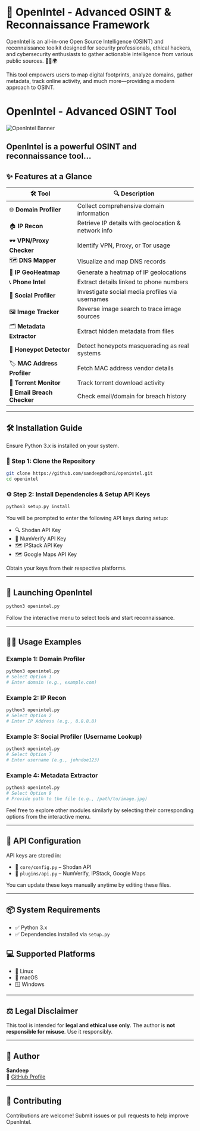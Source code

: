 # 🚀 OpenIntel - Advanced OSINT & Reconnaissance Framework

OpenIntel is an all-in-one Open Source Intelligence (OSINT) and reconnaissance toolkit designed for security professionals, ethical hackers, and cybersecurity enthusiasts to gather actionable intelligence from various public sources. 🕵️‍♂️🌍

This tool empowers users to map digital footprints, analyze domains, gather metadata, track online activity, and much more—providing a modern approach to OSINT.
# OpenIntel - Advanced OSINT Tool

![OpenIntel Banner](https://github.com/sandeepdhoni/openintel/image.png)

OpenIntel is a powerful OSINT and reconnaissance tool...
---

## ✨ Features at a Glance

| 🛠️ Tool                  | 🔍 Description                                                               |
|---------------------------|-------------------------------------------------------------------------------|
| 🌐 **Domain Profiler**     | Collect comprehensive domain information                                    |
| 🏠 **IP Recon**            | Retrieve IP details with geolocation & network info                         |
| 🕶️ **VPN/Proxy Checker**  | Identify VPN, Proxy, or Tor usage                                           |
| 🗺️ **DNS Mapper**          | Visualize and map DNS records                                                |
| 📍 **IP GeoHeatmap**       | Generate a heatmap of IP geolocations                                       |
| 📞 **Phone Intel**         | Extract details linked to phone numbers                                     |
| 📱 **Social Profiler**     | Investigate social media profiles via usernames                            |
| 🖼️ **Image Tracker**       | Reverse image search to trace image sources                                |
| 🗂️ **Metadata Extractor**  | Extract hidden metadata from files                                           |
| 🧪 **Honeypot Detector**   | Detect honeypots masquerading as real systems                              |
| 🏷️ **MAC Address Profiler**| Fetch MAC address vendor details                                             |
| 🌊 **Torrent Monitor**     | Track torrent download activity                                              |
| 📧 **Email Breach Checker**| Check email/domain for breach history                                        |

---

## 🛠️ Installation Guide

Ensure Python 3.x is installed on your system.

### 🔽 Step 1: Clone the Repository
```bash
git clone https://github.com/sandeepdhoni/openintel.git
cd openintel
```

### ⚙️ Step 2: Install Dependencies & Setup API Keys
```bash
python3 setup.py install
```
You will be prompted to enter the following API keys during setup:

- 🔍 Shodan API Key
- 📲 NumVerify API Key
- 🗺️ IPStack API Key
- 🗺️ Google Maps API Key

Obtain your keys from their respective platforms.

---

## 🚀 Launching OpenIntel
```bash
python3 openintel.py
```
Follow the interactive menu to select tools and start reconnaissance.

---

## 🧑‍💻 Usage Examples

### Example 1: Domain Profiler
```bash
python3 openintel.py
# Select Option 1
# Enter domain (e.g., example.com)
```
### Example 2: IP Recon
```bash
python3 openintel.py
# Select Option 2
# Enter IP Address (e.g., 8.8.8.8)
```
### Example 3: Social Profiler (Username Lookup)
```bash
python3 openintel.py
# Select Option 7
# Enter username (e.g., johndoe123)
```
### Example 4: Metadata Extractor
```bash
python3 openintel.py
# Select Option 9
# Provide path to the file (e.g., /path/to/image.jpg)
```
Feel free to explore other modules similarly by selecting their corresponding options from the interactive menu.

---

## 🔑 API Configuration
API keys are stored in:
- 🛒 `core/config.py` – Shodan API
- 🧩 `plugins/api.py` – NumVerify, IPStack, Google Maps

You can update these keys manually anytime by editing these files.

---

## 📦 System Requirements
- ✅ Python 3.x
- ✅ Dependencies installed via `setup.py`

## 💻 Supported Platforms
- 🐧 Linux
- 🍎 macOS
- 🪟 Windows

---

## ⚖️ Legal Disclaimer
This tool is intended for **legal and ethical use only**. The author is **not responsible for misuse**. Use it responsibly.

---

## 👤 Author
**Sandeep**  
🔗 [GitHub Profile](https://github.com/sandeepdhoni)

---

## 🤝 Contributing
Contributions are welcome! Submit issues or pull requests to help improve OpenIntel.

